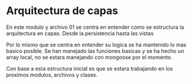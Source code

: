 # Arquitectura de capas
En este modulo y archivo 01 se centra en entender como se estructura la arquitectura en capas. Desde la persistencia hasta las vistas

Por lo mismo que se centra en entender su logica se ha mantenido lo mas basico posible. Se han manejado las funciones basicas y se ha hecho un array local, no se estara manejando con mongoose por el momento. 

Con base a esta estructura inicial es que se estara trabajando en los proximos modulos, archivos y clases.
